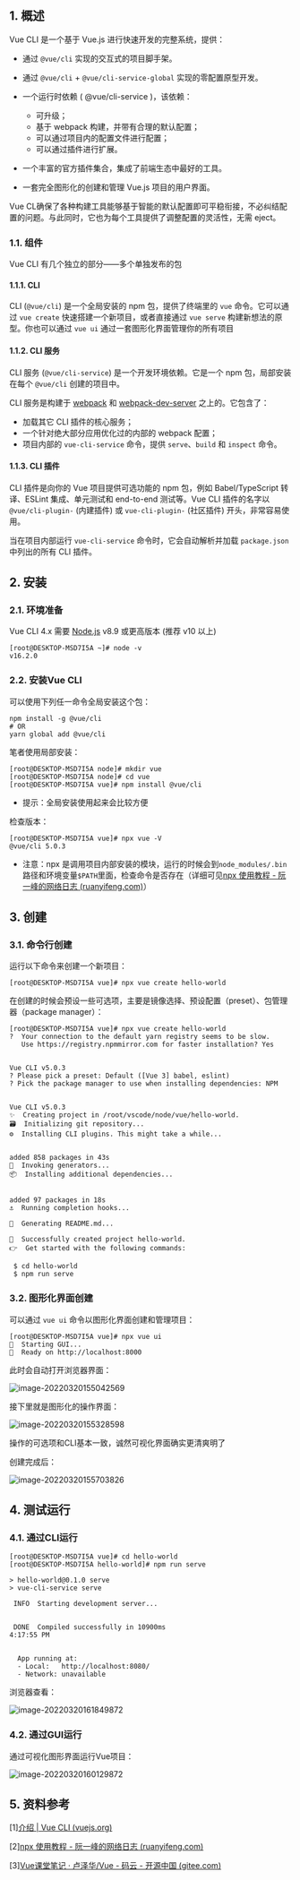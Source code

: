 ## 1. 概述

Vue CLI 是一个基于 Vue.js 进行快速开发的完整系统，提供：

- 通过 `@vue/cli` 实现的交互式的项目脚手架。

- 通过 `@vue/cli` + `@vue/cli-service-global` 实现的零配置原型开发。

- 一个运行时依赖 ( @vue/cli-service )，该依赖：

  - 可升级；
  - 基于 webpack 构建，并带有合理的默认配置；
  - 可以通过项目内的配置文件进行配置；
  - 可以通过插件进行扩展。

- 一个丰富的官方插件集合，集成了前端生态中最好的工具。

- 一套完全图形化的创建和管理 Vue.js 项目的用户界面。

Vue CL确保了各种构建工具能够基于智能的默认配置即可平稳衔接，不必纠结配置的问题。与此同时，它也为每个工具提供了调整配置的灵活性，无需 eject。

### 1.1. 组件

Vue CLI 有几个独立的部分——多个单独发布的包

#### 1.1.1. CLI

CLI (`@vue/cli`) 是一个全局安装的 npm 包，提供了终端里的 `vue` 命令。它可以通过 `vue create` 快速搭建一个新项目，或者直接通过 `vue serve` 构建新想法的原型。你也可以通过 `vue ui` 通过一套图形化界面管理你的所有项目

#### 1.1.2. CLI 服务

CLI 服务 (`@vue/cli-service`) 是一个开发环境依赖。它是一个 npm 包，局部安装在每个 `@vue/cli` 创建的项目中。

CLI 服务是构建于 [webpack](http://webpack.js.org/) 和 [webpack-dev-server](https://github.com/webpack/webpack-dev-server) 之上的。它包含了：

- 加载其它 CLI 插件的核心服务；
- 一个针对绝大部分应用优化过的内部的 webpack 配置；
- 项目内部的 `vue-cli-service` 命令，提供 `serve`、`build` 和 `inspect` 命令。

#### 1.1.3. CLI 插件

CLI 插件是向你的 Vue 项目提供可选功能的 npm 包，例如 Babel/TypeScript 转译、ESLint 集成、单元测试和 end-to-end 测试等。Vue CLI 插件的名字以 `@vue/cli-plugin-` (内建插件) 或 `vue-cli-plugin-` (社区插件) 开头，非常容易使用。

当在项目内部运行 `vue-cli-service` 命令时，它会自动解析并加载 `package.json` 中列出的所有 CLI 插件。

## 2. 安装

### 2.1. 环境准备

Vue CLI 4.x 需要 [Node.js](https://nodejs.org/) v8.9 或更高版本 (推荐 v10 以上)

```shell
[root@DESKTOP-MSD7I5A ~]# node -v
v16.2.0

```

### 2.2. 安装Vue CLI

可以使用下列任一命令全局安装这个包：

```shell
npm install -g @vue/cli
# OR
yarn global add @vue/cli
```

笔者使用局部安装：

```shell
[root@DESKTOP-MSD7I5A node]# mkdir vue
[root@DESKTOP-MSD7I5A node]# cd vue
[root@DESKTOP-MSD7I5A vue]# npm install @vue/cli

```

- 提示：全局安装使用起来会比较方便

检查版本：

```shell
[root@DESKTOP-MSD7I5A vue]# npx vue -V
@vue/cli 5.0.3

```

- 注意：npx 是调用项目内部安装的模块，运行的时候会到`node_modules/.bin`路径和环境变量`$PATH`里面，检查命令是否存在（详细可见[npx 使用教程 - 阮一峰的网络日志 (ruanyifeng.com)](https://www.ruanyifeng.com/blog/2019/02/npx.html)）

## 3. 创建

### 3.1. 命令行创建

运行以下命令来创建一个新项目：

```shell
[root@DESKTOP-MSD7I5A vue]# npx vue create hello-world

```

在创建的时候会预设一些可选项，主要是镜像选择、预设配置（preset）、包管理器（package manager）：

```shell
[root@DESKTOP-MSD7I5A vue]# npx vue create hello-world
?  Your connection to the default yarn registry seems to be slow.
   Use https://registry.npmmirror.com for faster installation? Yes


Vue CLI v5.0.3
? Please pick a preset: Default ([Vue 3] babel, eslint)
? Pick the package manager to use when installing dependencies: NPM


Vue CLI v5.0.3
✨  Creating project in /root/vscode/node/vue/hello-world.
🗃  Initializing git repository...
⚙️  Installing CLI plugins. This might take a while...


added 858 packages in 43s
🚀  Invoking generators...
📦  Installing additional dependencies...


added 97 packages in 18s
⚓  Running completion hooks...

📄  Generating README.md...

🎉  Successfully created project hello-world.
👉  Get started with the following commands:

 $ cd hello-world
 $ npm run serve

```

### 3.2. 图形化界面创建

可以通过 `vue ui` 命令以图形化界面创建和管理项目：

```shell
[root@DESKTOP-MSD7I5A vue]# npx vue ui
🚀  Starting GUI...
🌠  Ready on http://localhost:8000

```

此时会自动打开浏览器界面：

![image-20220320155042569](https://s2.loli.net/2022/03/20/teDI5GOJ6UjKVXo.png)

接下里就是图形化的操作界面：

![image-20220320155328598](https://s2.loli.net/2022/03/20/bz28jDFVydnGirQ.png)

操作的可选项和CLI基本一致，诚然可视化界面确实更清爽明了

创建完成后：

![image-20220320155703826](https://s2.loli.net/2022/03/20/jtxcudLWVBk7siq.png)



## 4.  测试运行

### 4.1. 通过CLI运行

```shell
[root@DESKTOP-MSD7I5A vue]# cd hello-world
[root@DESKTOP-MSD7I5A hello-world]# npm run serve

> hello-world@0.1.0 serve
> vue-cli-service serve

 INFO  Starting development server...


 DONE  Compiled successfully in 10900ms                                4:17:55 PM


  App running at:
  - Local:   http://localhost:8080/
  - Network: unavailable

```

浏览器查看：

![image-20220320161849872](https://s2.loli.net/2022/03/20/Oqw7onCd9L6RWhY.png)

### 4.2. 通过GUI运行

通过可视化图形界面运行Vue项目：

![image-20220320160129872](https://s2.loli.net/2022/03/20/bk5seitlBrTANg8.png)

## 5. 资料参考

\[1][介绍 | Vue CLI (vuejs.org)](https://cli.vuejs.org/zh/guide/)

\[2][npx 使用教程 - 阮一峰的网络日志 (ruanyifeng.com)](https://www.ruanyifeng.com/blog/2019/02/npx.html)

\[3][Vue课堂笔记 · 卢泽华/Vue - 码云 - 开源中国 (gitee.com)](https://gitee.com/lzh_gitee/Vue/tree/master/Vue课堂笔记)



